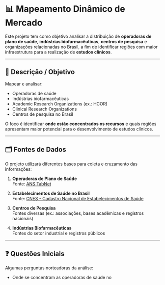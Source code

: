 # 📊 Mapeamento Dinâmico de Mercado

Este projeto tem como objetivo analisar a distribuição de **operadoras de plano de saúde**, **indústrias biofarmacêuticas**, **centros de pesquisa** e organizações relacionadas no Brasil, a fim de identificar regiões com maior infraestrutura para a realização de **estudos clínicos**.

---

## 🎯 Descrição / Objetivo
Mapear e analisar:
- Operadoras de saúde
- Indústrias biofarmacêuticas
- Academic Research Organizations (ex.: HCOR)
- Clinical Research Organizations
- Centros de pesquisa no Brasil

O foco é identificar **onde estão concentrados os recursos** e quais regiões apresentam maior potencial para o desenvolvimento de estudos clínicos.

---

## 🗂️ Fontes de Dados
O projeto utilizará diferentes bases para coleta e cruzamento das informações:

1. **Operadoras de Plano de Saúde**  
   Fonte: [ANS TabNet](http://www.ans.gov.br/anstabnet)  

2. **Estabelecimentos de Saúde no Brasil**  
   Fonte: [CNES - Cadastro Nacional de Estabelecimentos de Saúde](http://cnes.datasus.gov.br/)  

3. **Centros de Pesquisa**  
   Fontes diversas (ex.: associações, bases acadêmicas e registros nacionais)  

4. **Indústrias Biofarmacêuticas**  
   Fontes do setor industrial e registros públicos  

---

## ❓ Questões Iniciais
Algumas perguntas norteadoras da análise:

- Onde se concentram as operadoras de saúde no
